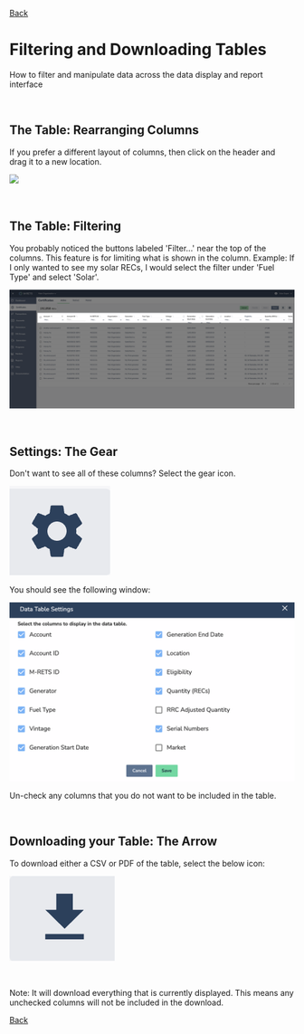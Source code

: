 [Back](https://mrets.github.io/Help/index)

# Filtering and Downloading Tables

How to filter and manipulate data across the data display and report interface

<br>

## The Table: Rearranging Columns

If you prefer a different layout of columns, then click on the header and drag it to a new location. 

![](https://github.com/mrets/photos/blob/master/filtering_tables1.gif?raw=true)

<br>

## The Table: Filtering

You probably noticed the buttons labeled 'Filter...' near the top of the columns. This feature is for limiting what is shown in the column. Example: If I only wanted to see my solar RECs, I would select the filter under 'Fuel Type' and select 'Solar'.

![](https://github.com/markmrets/photos/blob/master/filtering%201%20.png?raw=true)

<br>

## Settings: The Gear

Don't want to see all of these columns? Select the gear icon.

![](https://github.com/markmrets/photos/blob/master/new%20gear%20.png?raw=true)

You should see the following window:

![](https://github.com/markmrets/photos/blob/master/new%20data%20table%20settings.png?raw=true)

Un-check any columns that you do not want to be included in the table.

<br>

## Downloading your Table: The Arrow

To download either a CSV or PDF of the table, select the below icon:

![](https://github.com/markmrets/photos/blob/master/new%20download.png?raw=true)

<br>

Note: It will download everything that is currently displayed. This means any unchecked columns will not be included in the download.

[Back](https://mrets.github.io/Help/index)
